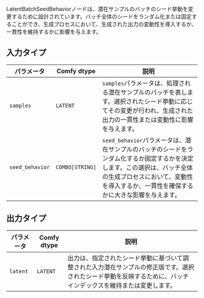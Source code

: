 
LatentBatchSeedBehaviorノードは、潜在サンプルのバッチのシード挙動を変更するために設計されています。バッチ全体のシードをランダム化または固定することができ、生成プロセスにおいて、生成された出力の変動性を導入するか、一貫性を維持するかに影響を与えます。

## 入力タイプ

| パラメータ       | Comfy dtype  | 説明 |
|-----------------|--------------|-------------|
| `samples`       | `LATENT`     | `samples`パラメータは、処理される潜在サンプルのバッチを表します。選択されたシード挙動に応じてその変更が行われ、生成された出力の一貫性または変動性に影響を与えます。 |
| `seed_behavior`  | `COMBO[STRING]` | `seed_behavior`パラメータは、潜在サンプルのバッチのシードをランダム化するか固定するかを決定します。この選択は、バッチ全体の生成プロセスにおいて、変動性を導入するか、一貫性を確保するかに大きな影響を与えます。 |

## 出力タイプ

| パラメータ | Comfy dtype | 説明 |
|-----------|-------------|-------------|
| `latent`  | `LATENT`    | 出力は、指定されたシード挙動に基づいて調整された入力潜在サンプルの修正版です。選択されたシード挙動を反映するために、バッチインデックスを維持または変更します。 |